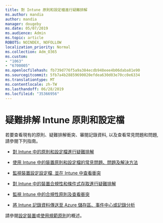 ```yaml
---
title: 對 Intune 原則和設定檔進行疑難排解
ms.author: mandia
author: mandia
manager: dougeby
ms.date: 05/07/2019
ms.audience: Admin
ms.topic: article
ROBOTS: NOINDEX, NOFOLLOW
localization_priority: Normal
ms.collection: Adm_O365
ms.custom:
- "1063"
- "6700005"
ms.openlocfilehash: fb739d776f5a9a384ecdb948eee4b06daba81e90
ms.sourcegitcommit: 5fb7a4b28859690020efdea630d03e70cc0e6334
ms.translationtype: MT
ms.contentlocale: zh-TW
ms.lasthandoff: 06/28/2019
ms.locfileid: "35366956"
---
```

# <a name="troubleshooting-intune-policy-and-profiles"></a>疑難排解 Intune 原則和設定檔

若要查看現有的原則、疑難排解衝突、審閱記錄資料, 以及查看常見問題和問題, 請參閱下列指南。

- [對 Intune 中的原則和設定檔進行疑難排解](https://docs.microsoft.com/intune/troubleshoot-policies-in-microsoft-intune)

- [使用 Intune 中的裝置原則和設定檔的常見問題、問題及解決方法](https://docs.microsoft.com/intune/device-profile-troubleshoot)

- [監視裝置設定設定檔, 並在 Intune 中查看衝突](https://docs.microsoft.com/intune/device-profile-monitor)

- [對 Intune 中的裝置合規性和條件式存取進行疑難排解](https://docs.microsoft.com/intune/troubleshoot-conditional-access)

- [監視 Intune 中的合規性原則及查看衝突](https://docs.microsoft.com/intune/compliance-policy-monitor)

- [將 Intune 記錄資料傳送至 Azure 儲存區、事件中心或記錄分析](https://docs.microsoft.com/intune/review-logs-using-azure-monitor)

請參閱[設定裝置](https://docs.microsoft.com/intune/device-profiles)或[使用規範原則](https://docs.microsoft.com/intune/device-compliance-get-started)的概述。